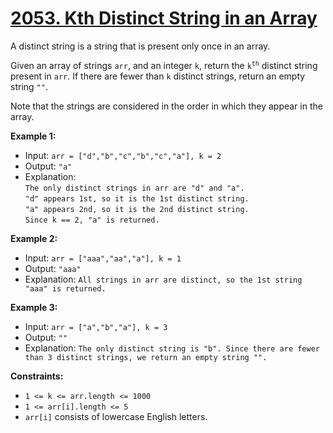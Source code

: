# [2053. Kth Distinct String in an Array](https://leetcode.com/problems/kth-distinct-string-in-an-array)

A distinct string is a string that is present only once in an array.

Given an array of strings `arr`, and an integer `k`, return the <code>k<sup>th</sup></code> distinct string present in `arr`. If there are fewer than `k` distinct strings, return an empty string `""`.

Note that the strings are considered in the order in which they appear in the array.


**Example 1:**

- Input: `arr = ["d","b","c","b","c","a"], k = 2`
- Output: `"a"`
- Explanation:  
    `The only distinct strings in arr are "d" and "a".`  
    `"d" appears 1st, so it is the 1st distinct string.`  
    `"a" appears 2nd, so it is the 2nd distinct string.`  
    `Since k == 2, "a" is returned. `

**Example 2:**

- Input: `arr = ["aaa","aa","a"], k = 1`
- Output: `"aaa"`
- Explanation: `All strings in arr are distinct, so the 1st string "aaa" is returned.`

**Example 3:**

- Input: `arr = ["a","b","a"], k = 3`
- Output: `""`
- Explanation: `The only distinct string is "b". Since there are fewer than 3 distinct strings, we return an empty string "".`

**Constraints:**

- `1 <= k <= arr.length <= 1000`
- `1 <= arr[i].length <= 5`
- `arr[i]` consists of lowercase English letters.